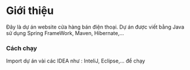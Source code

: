 # Giới thiệu
Đây là dự án website cửa hàng bán điện thoại.
Dự án được viết bằng Java sử dụng Spring FrameWork, Maven, Hibernate,...
### Cách chạy
Import dự án vài các IDEA như : InteliJ, Eclipse,... để chạy
